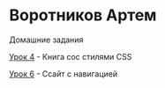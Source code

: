 

# Воротников Артем
Домашние задания


[Урок 4](http://lesson.github.io/Book/ "Урок 4") - Книга сос стилями CSS


[Урок 6](http://lesson.github.io/Sait-in-Navi/ "Урок 6") - Ссайт с навигацией
